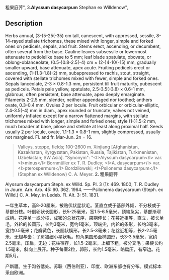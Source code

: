 粗果庭荠",
3.**Alyssum dasycarpum** Stephan ex Willdenow",

## Description
Herbs annual, (3-)5-25(-35) cm tall, canescent, with appressed, sessile, 8-14-rayed stellate trichomes, these mixed with longer, simple and forked ones on pedicels, sepals, and fruit. Stems erect, ascending, or decumbent, often several from the base. Cauline leaves subsessile or lowermost attenuate to petiolelike base to 5 mm; leaf blade spatulate, obovate, or oblong-oblanceolate, (0.5-)0.8-2.5(-4) cm × (2-)4-10(-15) mm, gradually smaller upward, base attenuate, apex acute. Fruiting pedicels erect or ascending, (1-)1.3-1.8(-2) mm, subappressed to rachis, stout, straight, covered with stellate trichomes mixed with fewer, simple and forked ones. Sepals lanceolate, 2-3 × 0.8-1.3 mm, persistent till fruit maturity, pubescent as pedicels. Petals pale yellow, spatulate, 2.5-3.5(-3.8) × 0.6-1 mm, glabrous, often persistent, base attenuate, apex deeply emarginate. Filaments 2-2.5 mm, slender, neither appendaged nor toothed; anthers ovate, 0.3-0.4 mm. Ovules 2 per locule. Fruit orbicular or orbicular-elliptic, 2.4-3.5(-4) mm in diam., apex rounded or truncate; valves not veined, uniformly inflated except for a narrow flattened margins, with stellate trichomes mixed with longer, simple and forked ones; style (1-)1.5-2 mm, much broader at base, pilose and stellate at least along proximal half. Seeds usually 2 per locule, ovate, 1.1-1.3 × 0.8-1 mm, slightly compressed, usually not margined. Fl. and fr. Mar-Jun. 2n = 16.

> Valleys, steppe, fields; 100-2600 m. Xinjiang [Afghanistan, Kazakhstan, Kyrgyzstan, Pakistan, Russia, Tajikistan, Turkmenistan, Uzbekistan; SW Asia].
  "Synonym": "&lt;I&gt;Alyssum dasycarpum&lt;/I&gt; var. &lt;I&gt;minus&lt;/I&gt; Bornmüller ex T. R. Dudley; &lt;I&gt;A. dasycarpum&lt;/I&gt; var. &lt;I&gt;pterospermum&lt;/I&gt; Bordzilowski; &lt;I&gt;Psilonema dasycarpum&lt;/I&gt; (Stephan ex Willdenow) C. A. Meyer.
**2. 粗果庭荠**

Alyssum dasycarpum Steph. ex Willd. Sp. Pl. 3 (1): 469. 1800; T. R. Dudley in Journ. Arn. Arb. 45: 60. 362. 1964. ——Psilonema dasycarpum (Steph. ex Willd.) C. A. Mey. in Ledeb. Fl. Alt. 3: 51. 1831.

一年生草本，高8-20厘米，被贴伏状星状毛。茎直立或于基部外倾，不分枝或于基部分枝。叶倒卵状长圆形，长5-25毫米，宽1.5-6.5毫米，顶端急尖，基部渐窄成柄。花序单一或分枝，成密的总状花序，果期伸长；花萼近相等，直立，被长单毛，外轮的长圆形，长约3毫米，宽约1毫米，顶端尖，内轮的条形，长约3毫米，宽约0.5毫米；花瓣黄色，长圆状楔形，长2.5-3毫米；花丝近相等，长2-2.5毫米，无翅与齿；子房被细小星状毛。短角果圆形至椭圆形，长3-3.5毫米，宽约2.5毫米，压扁，无边；花柱宿存，长1.5-2毫米，上细下粗，被分叉毛；果梗长约1.5毫米，斜向上展开。种子每室2粒，卵形，长约1.5毫米，略扁压，有窄边。花期5月。

产新疆。生于沟谷低处。苏联（西伯利亚）、印度、欧洲东部也有分布。模式标本采自欧洲。

